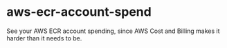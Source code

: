 # aws-ecr-account-spend
See your AWS ECR account spending, since AWS Cost and Billing makes it harder than it needs to be.
